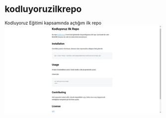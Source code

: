 # kodluyoruzilkrepo
Kodluyoruz Eğitimi kapsamında açtığım ilk repo
![foto](https://raw.githubusercontent.com/Kodluyoruz/taskforce/main/git/odev1/figures/markdown.png)
